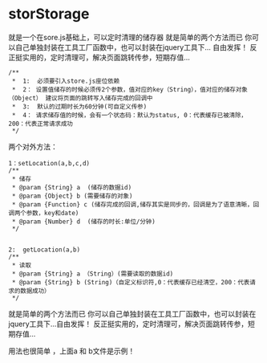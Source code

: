 # storStorage
就是一个在sore.js基础上，可以定时清理的储存器
就是简单的两个方法而已   你可以自己单独封装在工具工厂函数中，也可以封装在jquery工具下... 自由发挥！
反正挺实用的，定时清理可，解决页面跳转传参，短期存值...



    /**
     *  1:  必须要引入store.js座位依赖
     *  2： 设置值储存的时候必须传2个参数，值对应的key（String），值对应的储存对象（Object） 建议将页面的跳转写入储存完成的回调中
     *  3:  默认的过期时长为60分钟(可自定义传参)
     *  4： 请求储存值的时候，会有一个状态码：默认为status, 0：代表缓存已被清除，200：代表正常请求成功
     */
     
两个对外方法：

    1：setLocation(a,b,c,d)  
    /**
     * 储存
     * @param {String} a  (储存的数据id)
     * @param {Object} b (需要储存的对象)
     * @param {Function} c (储存完成的回调,储存其实是同步的，回调是为了语意清晰，回调两个参数，key和date)
     * @param {Number} d  (储存的时长:单位/分钟)
     */
     
     
    2:  getLocation(a,b)
    /**
     * 读取
     * @param {String} a （String）(需要读取的数据id)
     * @param {String} b (String)（自定义标识符,0：代表缓存已经清空，200：代表请求的数据成功）
     */
    


就是简单的两个方法而已   你可以自己单独封装在工具工厂函数中，也可以封装在jquery工具下...自由发挥！
反正挺实用的，定时清理可，解决页面跳转传参，短期存值...


用法也很简单 ，上面a 和 b文件是示例！
